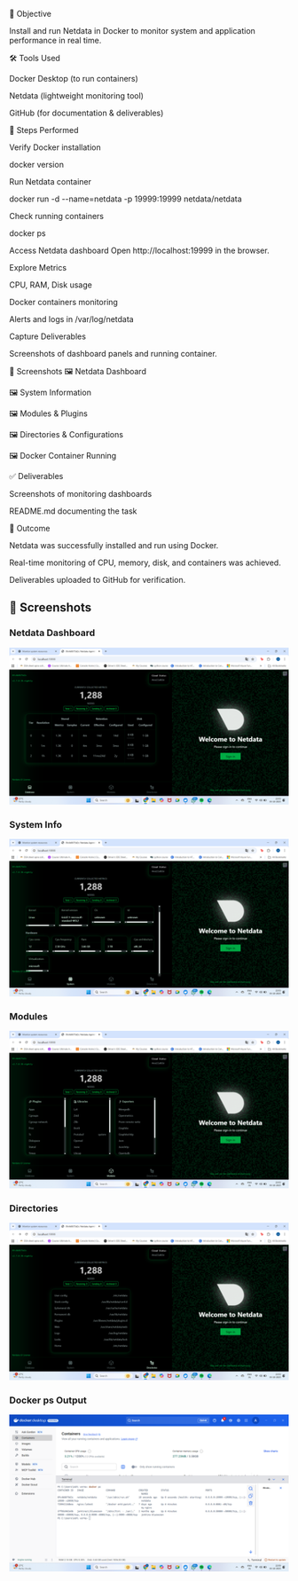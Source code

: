 📌 Objective

Install and run Netdata in Docker to monitor system and application performance in real time.

🛠️ Tools Used

Docker Desktop (to run containers)

Netdata (lightweight monitoring tool)

GitHub (for documentation & deliverables)

🚀 Steps Performed

Verify Docker installation

docker version


Run Netdata container

docker run -d --name=netdata -p 19999:19999 netdata/netdata


Check running containers

docker ps


Access Netdata dashboard
Open http://localhost:19999
 in the browser.

Explore Metrics

CPU, RAM, Disk usage

Docker containers monitoring

Alerts and logs in /var/log/netdata

Capture Deliverables

Screenshots of dashboard panels and running container.

📸 Screenshots
🖼️ Netdata Dashboard

🖼️ System Information

🖼️ Modules & Plugins

🖼️ Directories & Configurations

🖼️ Docker Container Running

✅ Deliverables

Screenshots of monitoring dashboards

README.md documenting the task

🎯 Outcome

Netdata was successfully installed and run using Docker.

Real-time monitoring of CPU, memory, disk, and containers was achieved.

Deliverables uploaded to GitHub for verification.


## 📸 Screenshots

### Netdata Dashboard
![Dashboard](./dashboard.png)

### System Info
![System](./system.png)

### Modules
![Modules](./modules.png)

### Directories
![Directories](./directories.png)

### Docker ps Output
![Docker PS](./docker_ps.png)
